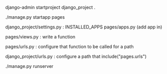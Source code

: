 django-admin startproject django_project .

./manage.py startapp pages

django_project/settings.py : INSTALLED_APPS
     pages/apps.py (add app in)

pages/views.py : write a function

pages/urls.py : configure that function to be called for a path

django_project/urls.py : configure a path that include("pages.urls")


./manage.py runserver
